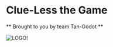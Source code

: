 # Clue-Less the Game 
**  Brought to you by team Tan-Godot  **

![LOGO!](https://i.imgur.com/21uZTcr.png)
